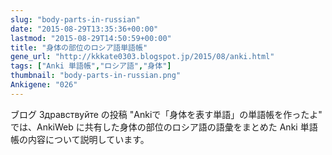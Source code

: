 ```yaml
---
slug: "body-parts-in-russian"
date: "2015-08-29T13:35:36+00:00"
lastmod: "2015-08-29T14:50:59+00:00"
title: "身体の部位のロシア語単語帳"
gene_url: "http://kkkate0303.blogspot.jp/2015/08/anki.html"
tags: ["Anki 単語帳","ロシア語","身体"]
thumbnail: "body-parts-in-russian.png"
Ankigene: "026"
---
```

ブログ Здравствуйте の投稿 "Ankiで「身体を表す単語」の単語帳を作ったよ" では、AnkiWeb に共有した身体の部位のロシア語の語彙をまとめた Anki 単語帳の内容について説明しています。

